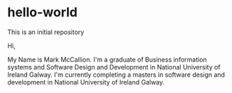 # hello-world
This is an initial repository 

Hi,

My Name is Mark McCallion.
I'm a graduate of Business information systems and Software Design and Development in National University of Ireland Galway.
I'm currently completing a masters in software design and development in National University of Ireland Galway.

